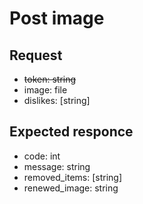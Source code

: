 # Post image
## Request
* ~~token: string~~
* image: file
* dislikes: [string]

## Expected responce
* code: int
* message: string
* removed_items: [string]
* renewed_image: string
